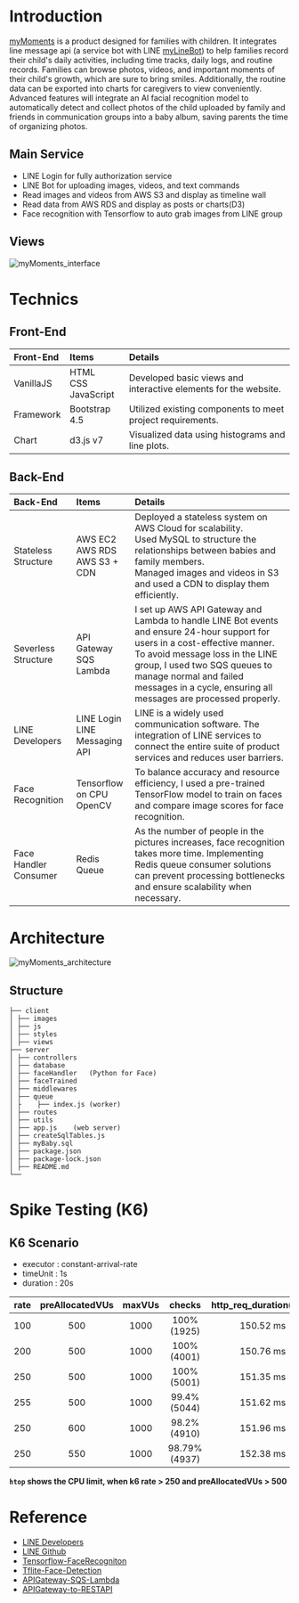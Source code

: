 # Introduction
[myMoments](https://github.com/ChiehChunLin/myMoments) is a product designed for families with children. It integrates line message api (a service bot with LINE [myLineBot](https://github.com/ChiehChunLin/myLineBot)) to help families record their child's daily activities, including time tracks, daily logs, and routine records. Families can browse photos, videos, and important moments of their child's growth, which are sure to bring smiles. Additionally, the routine data can be exported into charts for caregivers to view conveniently. Advanced features will integrate an AI facial recognition model to automatically detect and collect photos of the child uploaded by family and friends in communication groups into a baby album, saving parents the time of organizing photos.

## Main Service
* LINE Login for fully authorization service
* LINE Bot for uploading images, videos, and text commands
* Read images and videos from AWS S3 and display as timeline wall
* Read data from AWS RDS and display as posts or charts(D3)
* Face recognition with Tensorflow to auto grab images from LINE group

## Views
![myMoments_interface](https://github.com/user-attachments/assets/4adbb8a5-ea40-4aa3-9541-8b0fd33d4f57)


# Technics

## Front-End
| Front-End           | Items                          |  Details |
| :------------------ | :----------------------------- | :------- |
| VanillaJS           | HTML<br>CSS<br>JavaScript      | Developed basic views and interactive elements for the website. |
| Framework           | Bootstrap 4.5                  | Utilized existing components to meet project requirements. |
| Chart               | d3.js v7                       | Visualized data using histograms and line plots. |

## Back-End
| Back-End             | Items                                            | Details  |
| :------------------- | :----------------------------------------------- | :--------------- |
| Stateless Structure  | AWS EC2<br>AWS RDS<br>AWS S3 + CDN               | Deployed a stateless system on AWS Cloud for scalability. <br>Used MySQL to structure the relationships between babies and family members.<br>Managed images and videos in S3 and used a CDN to display them efficiently.|
| Severless Structure  | API Gateway<br>SQS<br>Lambda                     | I set up AWS API Gateway and Lambda to handle LINE Bot events and ensure 24-hour support for users in a cost-effective manner. To avoid message loss in the LINE group, I used two SQS queues to manage normal and failed messages in a cycle, ensuring all messages are processed properly. |
| LINE Developers      | LINE Login<br>LINE Messaging API                 | LINE is a widely used communication software. The integration of LINE services to connect the entire suite of product services and reduces user barriers.
| Face Recognition     | Tensorflow on CPU<br>OpenCV                      | To balance accuracy and resource efficiency, I used a pre-trained TensorFlow model to train on faces and compare image scores for face recognition. |
| Face Handler Consumer  | Redis Queue                                      | As the number of people in the pictures increases, face recognition takes more time. Implementing Redis queue consumer solutions can prevent processing bottlenecks and ensure scalability when necessary. |


# Architecture
![myMoments_architecture](https://github.com/user-attachments/assets/7e7e1300-1857-46fd-8596-b75c597d2715)

## Structure
```
├── client
│ ├── images
│ ├── js
│ ├── styles
│ ├── views
├── server
│ ├── controllers
│ ├── database
│ ├── faceHandler   (Python for Face)
│ ├── faceTrained
│ ├── middlewares
│ ├── queue
│ ├    ├── index.js (worker)
│ ├── routes
│ ├── utils
│ ├── app.js    (web server)
│ ├── createSqlTables.js
│ ├── myBaby.sql
│ ├── package.json
│ ├── package-lock.json
│ ├── README.md
└── 
```

# Spike Testing (K6)

## K6 Scenario
* executor : constant-arrival-rate
* timeUnit : 1s
* duration : 20s

| rate | preAllocatedVUs | maxVUs | checks | http_req_duration(med) | iterations  |
| :--: | :-------------: | :----: | :----: | :--------------------: | :---------: |
| 100  | 500             | 1000   | 100% (1925)  | 150.52 ms        |  91.041315/s|
| 200  | 500             | 1000   | 100% (4001)  | 150.76 ms        | 189.162314/s|
| 250  | 500             | 1000   | 100% (5001)  | 151.35 ms        | 236.397171/s|
| 255  | 500             | 1000   | 99.4% (5044) | 151.62 ms        | 239.885577/s|
| 250  | 600             | 1000   | 98.2% (4910) | 151.96 ms        | 236.40128/s |
| 250  | 550             | 1000   | 98.79% (4937) | 152.38 ms       | 236.242439/s|

**`htop` shows the CPU limit, when k6 rate > 250 and preAllocatedVUs > 500**

# Reference
* [LINE Developers](https://developers.line.biz/en/docs/messaging-api/overview/#send-different-message-types)
* [LINE Github](https://github.com/line/line-bot-sdk-nodejs/blob/master/examples/echo-bot/index.js)
* [Tensorflow-FaceRecogniton](https://github.com/ChiehChunLin/Tensorflow-FaceRecognition/blob/master/README.md)
* [Tflite-Face-Detection](https://pypi.org/project/face-detection-tflite/)
* [APIGateway-SQS-Lambda](https://www.youtube.com/watch?v=AII6RRVq4Uo)
* [APIGateway-to-RESTAPI](https://docs.aws.amazon.com/prescriptive-guidance/latest/patterns/integrate-amazon-api-gateway-with-amazon-sqs-to-handle-asynchronous-rest-apis.html)


